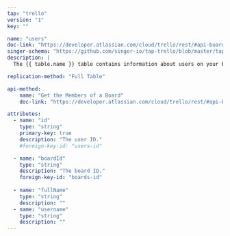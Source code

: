 ```yaml
---
tap: "trello"
version: "1"
key: ""

name: "users"
doc-link: "https://developer.atlassian.com/cloud/trello/rest/#api-boards-id-members-get"
singer-schema: "https://github.com/singer-io/tap-trello/blob/master/tap_trello/schemas/users.json"
description: |
  The {{ table.name }} table contains information about users on your boards on your {{ integration.display_name }} account.

replication-method: "Full Table"

api-method:
    name: "Get the Members of a Board"
    doc-link: "https://developer.atlassian.com/cloud/trello/rest/#api-boards-id-members-get"

attributes:
  - name: "id"
    type: "string"
    primary-key: true
    description: "The user ID."
    #foreign-key-id: "users-id"

  - name: "boardId"
    type: "string"
    description: "The board ID."
    foreign-key-id: "boards-id"
    
  - name: "fullName"
    type: "string"
    description: ""
  - name: "username"
    type: "string"
    description: ""
---
```

